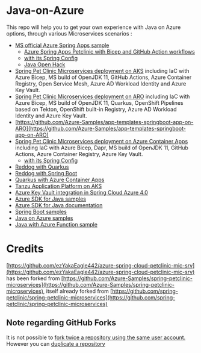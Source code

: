 # Java-on-Azure

This repo will help you to get your own experience with Java on Azure options, through various Microservices scenarios :

- [MS official Azure Spring Apps sample](https://github.com/Azure-Samples/spring-petclinic-microservices)
    - [Azure Spring Apps Petclinic with Bicep and GitHub Action workflows](https://github.com/ezYakaEagle442/azure-spring-apps-petclinic-mic-srv)
    - [with its Spring Config](https://github.com/ezYakaEagle442/spring-petclinic-microservices-config)
    - [Java Open Hack](https://learn.microsoft.com/en-us/training/paths/deploy-run-java-applications-azure-spring-apps) 
- [Spring Pet Clinic Microservices deployment on AKS](https://github.com/ezYakaEagle442/aks-java-petclinic-mic-srv) including IaC with Azure Bicep, MS build of OpenJDK 11, GitHub Actions, Azure Container Registry, Open Service Mesh, Azure AD Workload Identity and Azure Key Vault.
- [Spring Pet Clinic Microservices deployment on ARO](https://github.com/ezYakaEagle442/aro-java-petclinic-mic-srv) including IaC with Azure Bicep, MS build of OpenJDK 11, Quarkus, OpenShift Pipelines based on Tekton, OpenShift built-in Registry, Azure AD Workload Identity and Azure Key Vault.
- [https://github.com/Azure-Samples/app-templates-springboot-app-on-ARO](https://github.com/Azure-Samples/app-templates-springboot-app-on-ARO)
- [Spring Pet Clinic Microservices deployment on Azure Container Apps](https://github.com/ezYakaEagle442/aca-java-petclinic-mic-srv) including IaC with Azure Bicep, Dapr, MS build of OpenJDK 11, GitHub Actions, Azure Container Registry, Azure Key Vault.
    - [with its Spring Config](https://github.com/ezYakaEagle442/aca-cfg-srv/blob/main/application.yml)
- [Reddog with Quarkus](https://github.com/appdevgbb/reddog-code-quarkus)
- [Reddog with Spring Boot](https://github.com/appdevgbb/reddog-code-spring)
- [Quarkus with Azure Container Apps](https://github.com/ezYakaEagle442/aca-quarkus) 
- [Tanzu Application Platform on AKS](https://github.com/ezYakaEagle442/azure-tanzu-application-platform)
- [Azure Key Vault integration in Spring Cloud Azure 4.0](https://github.com/ezYakaEagle442/spring-cloud-az-kv)
- [Azure SDK for Java samples](https://github.com/Azure/azure-sdk-for-java)
- [Azure SDK for Java documentation](https://docs.microsoft.com/en-us/azure/developer/java/sdk)
- [Spring Boot samples](https://github.com/Azure-Samples/azure-spring-boot-samples)
- [Java on Azure samples](https://github.com/Azure-Samples/java-on-azure-examples)
- [Java with Azure Function sample](https://github.com/Azure-Samples/java-on-azure-examples/tree/main/functionapp)


# Credits
[https://github.com/ezYakaEagle442/azure-spring-cloud-petclinic-mic-srv](https://github.com/ezYakaEagle442/azure-spring-cloud-petclinic-mic-srv) has been forked from [https://github.com/Azure-Samples/spring-petclinic-microservices](https://github.com/Azure-Samples/spring-petclinic-microservices), itself already forked from [https://github.com/spring-petclinic/spring-petclinic-microservices](https://github.com/spring-petclinic/spring-petclinic-microservices)

## Note regarding GitHub Forks
It is not possible to [fork twice a repository using the same user account.](https://github.community/t/alternatives-to-forking-into-the-same-account/10200)
However you can [duplicate a repository](https://docs.github.com/en/repositories/creating-and-managing-repositories/duplicating-a-repository)
